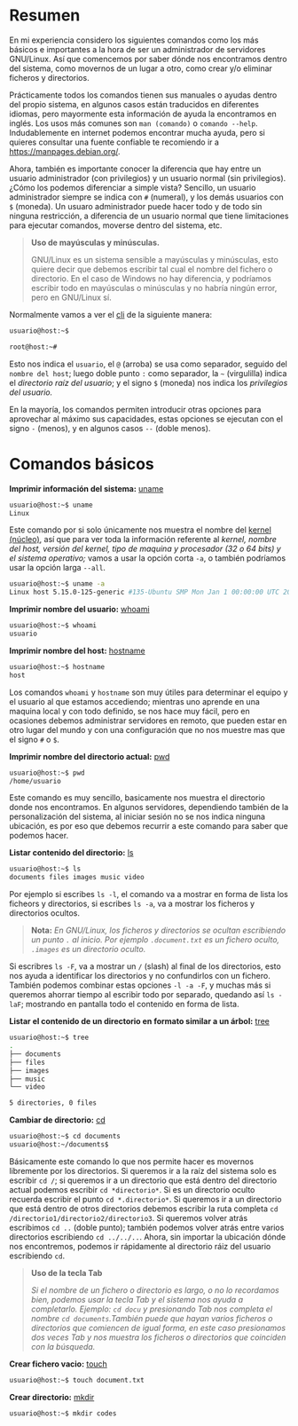 # Resumen
En mi experiencia considero los siguientes comandos como los más básicos e importantes a la hora de ser un administrador de servidores GNU/Linux. Así que comencemos por saber dónde nos encontramos dentro del sistema, como movernos de un lugar a otro, como crear y/o eliminar ficheros y directorios.

Prácticamente todos los comandos tienen sus manuales o ayudas dentro del propio sistema, en algunos casos están traducidos en diferentes idiomas, pero mayormente esta información de ayuda la encontramos en inglés. Los usos más comunes son `man (comando)` o `comando --help`. Indudablemente en internet podemos encontrar mucha ayuda, pero si quieres consultar una fuente confiable te recomiendo ir a https://manpages.debian.org/.

Ahora, también es importante conocer la diferencia que hay entre un usuario administrador (con privilegios) y un usuario normal (sin privilegios). ¿Cómo los podemos diferenciar a simple vista? Sencillo, un usuario administrador siempre se indica con `#` (numeral), y los demás usuarios con `$` (moneda). Un usuaro administrador puede hacer todo y de todo sin ninguna restricción, a diferencia de un usuario normal que tiene limitaciones para ejecutar comandos, moverse dentro del sistema, etc.

> **Uso de mayúsculas y minúsculas.**
> 
> GNU/Linux es un sistema sensible a mayúsculas y minúsculas, esto quiere decir que debemos escribir tal cual el nombre del fichero o directorio. En el caso de Windows no hay diferencia, y podríamos escribir todo en mayúsculas o minúsculas y no habría ningún error, pero en GNU/Linux sí.

Normalmente vamos a ver el [cli](https://es.wikipedia.org/wiki/Interfaz_de_l%C3%ADnea_de_comandos) de la siguiente manera:

```bash
usuario@host:~$
```
```bash
root@host:~#
```
Esto nos indica el `usuario`, el `@` (arroba) se usa como separador, seguido del `nombre del host`; luego doble punto `:` como separador, la `~` (virgulilla) indica el *directorio raíz del usuario*; y el signo `$` (moneda) nos indica los *privilegios del usuario.*

En la mayoría, los comandos permiten introducir otras opciones para aprovechar al máximo sus capacidades, estas opciones se ejecutan con el signo `-` (menos), y en algunos casos `--` (doble menos).

# Comandos básicos
**Imprimir información del sistema:** [uname](https://manpages.debian.org/bookworm/manpages-es/uname.1.es.html)
```bash
usuario@host:~$ uname
Linux
```
Este comando por si solo únicamente nos muestra el nombre del [kernel (núcleo)](https://www.kernel.org/), así que para ver toda la información referente al *kernel, nombre del host, versión del kernel, tipo de maquina y procesador (32 o 64 bits) y el sistema operativo;* vamos a usar la opción corta `-a`, o también podríamos usar la opción larga `--all`.
```bash
usuario@host:~$ uname -a
Linux host 5.15.0-125-generic #135-Ubuntu SMP Mon Jan 1 00:00:00 UTC 2024 x86_64 x86_64 x86_64 GNU/Linux
```

**Imprimir nombre del usuario:** [whoami](https://manpages.debian.org/bookworm/manpages-es/whoami.1.es.html)
```bash
usuario@host:~$ whoami
usuario
```

**Imprimir nombre del host:** [hostname](https://manpages.debian.org/bookworm/manpages-es/hostname.1.es.html)
```bash
usuario@host:~$ hostname
host
```
Los comandos `whoami` y `hostname` son muy útiles para determinar el equipo y el usuario al que estamos accediendo; mientras uno aprende en una maquina local y con todo definido, se nos hace muy fácil, pero en ocasiones debemos administrar servidores en remoto, que pueden estar en otro lugar del mundo y con una configuración que no nos muestre mas que el signo `#` o `$`.

**Imprimir nombre del directorio actual:** [pwd](https://manpages.debian.org/bookworm/manpages-es/pwd.1.es.html)
```bash
usuario@host:~$ pwd
/home/usuario
```
Este comando es muy sencillo, basicamente nos muestra el directorio donde nos encontramos. En algunos servidores, dependiendo también de la personalización del sistema, al iniciar sesión no se nos indica ninguna ubicación, es por eso que debemos recurrir a este comando para saber que podemos hacer.

**Listar contenido del directorio:** [ls](https://manpages.debian.org/bookworm/manpages-es/ls.1.es.html)
```bash
usuario@host:~$ ls
documents files images music video
```
Por ejemplo si escribes `ls -l`, el comando va a mostrar en forma de lista los ficheors y directorios, si escribes `ls -a`, va a mostrar los ficheros y directorios ocultos.

> **Nota:** *En GNU/Linux, los ficheros y directorios se ocultan escribiendo un punto `.` al inicio. Por ejemplo `.document.txt` es un fichero oculto, `.images` es un directorio oculto.*

Si escribres `ls -F`, va a mostrar un `/` (slash) al final de los directorios, esto nos ayuda a identificar los directorios y no confundirlos con un fichero. También podemos combinar estas opciones `-l -a -F`, y muchas más si queremos ahorrar tiempo al escribir todo por separado, quedando así `ls -laF`; mostrando en pantalla todo el contenido en forma de lista.

**Listar el contenido de un directorio en formato similar a un árbol:** [tree](https://manpages.debian.org/bookworm/tree/tree.1.en.html)
```bash
usuario@host:~$ tree
.
├── documents
├── files
├── images
├── music
└── video

5 directories, 0 files
```

**Cambiar de directorio:** [cd](https://manpages.debian.org/bookworm/tcl8.6-doc/cd.3tcl.en.html)
```bash
usuario@host:~$ cd documents
usuario@host:~/documents$
```
Básicamente este comando lo que nos permite hacer es movernos libremente por los directorios. Si queremos ir a la raíz del sistema solo es escribir `cd /`; si queremos ir a un directorio que está dentro del directorio actual podemos escribir `cd *directorio*`. Si es un directorio oculto recuerda escribir el punto `cd *.directorio*`. Si queremos ir a un directorio que está dentro de otros directorios debemos escribir la ruta completa `cd /directorio1/directorio2/directorio3`. Si queremos volver atrás escribimos `cd ..` (doble punto); también podemos volver atrás entre varios directorios escribiendo `cd ../../..`. Ahora, sin importar la ubicación dónde nos encontremos, podemos ir rápidamente al directorio ráiz del usuario escribiendo `cd`.

> **Uso de la tecla Tab**
> 
> *Si el nombre de un fichero o directorio es largo, o no lo recordamos bien, podemos usar la tecla Tab y el sistema nos ayuda a completarlo. Ejemplo: `cd docu` y presionando Tab  nos completa el nombre `cd documents`.También puede que hayan varios ficheros o directorios que comiencen de igual forma, en este caso presionamos dos veces Tab y nos muestra los ficheros o directorios que coinciden con la búsqueda.*

**Crear fichero vacio:** [touch](https://manpages.debian.org/bookworm/manpages-es/touch.1.es.html)
```bash
usuario@host:~$ touch document.txt
```

**Crear directorio:** [mkdir](https://manpages.debian.org/bookworm/manpages-es/mkdir.1.es.html)
```bash
usuario@host:~$ mkdir codes
```

